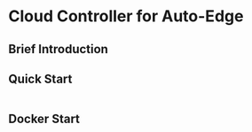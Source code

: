 # Cloud Controller for Auto-Edge

## Brief Introduction

## Quick Start
```python


```

## Docker Start
```shell


```